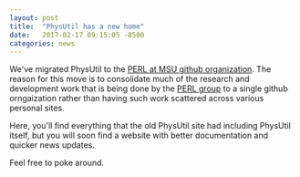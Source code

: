 ```yaml
---
layout: post
title:  "PhysUtil has a new home"
date:   2017-02-17 09:15:05 -0500
categories: news
---
```


We've migrated PhysUtil to the [PERL at MSU github organization][PERLgithub]. The reason for this move is to consolidate much of the research and development work that is being done by the [PERL group][PERLMSU] to a single github orngaization rather than having such work scattered across various personal sites.

Here, you'll find everything that the old PhysUtil site had including PhysUtil itself, but you will soon find a website with better documentation and quicker news updates.

Feel free to poke around.

[PERLgithub]: https://github.com//perlmsu
[PERLMSU]: http://perl.pa.msu.edu
